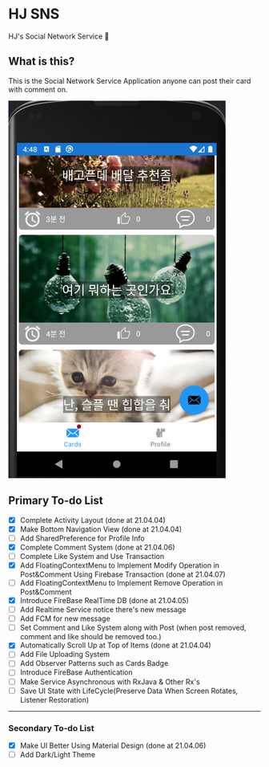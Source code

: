 # HJ SNS
HJ's Social Network Service :couplekiss:

## What is this?
This is the Social Network Service Application anyone can post their card with comment on. 

![](.README_images/c770f767.png)


## Primary To-do List 
- [X] Complete Activity Layout (done at 21.04.04)
- [X] Make Bottom Navigation View (done at 21.04.04)
- [ ] Add SharedPreference for Profile Info
- [X] Complete Comment System (done at 21.04.06)
- [ ] Complete Like System and Use Transaction
- [X] Add FloatingContextMenu to Implement Modify Operation in Post&Comment Using Firebase Transaction (done at 21.04.07)
- [ ] Add FloatingContextMenu to Implement Remove Operation in Post&Comment 
- [X] Introduce FireBase RealTime DB (done at 21.04.05)
- [ ] Add Realtime Service notice there's new message
- [ ] Add FCM for new message
- [ ] Set Comment and Like System along with Post (when post removed, comment and like should be removed too.)
- [X] Automatically Scroll Up at Top of Items (done at 21.04.04)
- [ ] Add File Uploading System
- [ ] Add Observer Patterns such as Cards Badge
- [ ] Introduce FireBase Authentication
- [ ] Make Service Asynchronous with RxJava & Other Rx's 
- [ ] Save UI State with LifeCycle(Preserve Data When Screen Rotates, Listener Restoration)

----------------
### Secondary To-do List 
- [X] Make UI Better Using Material Design (done at 21.04.06)
- [ ] Add Dark/Light Theme
